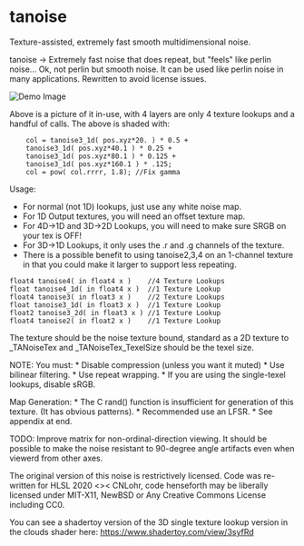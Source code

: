 # tanoise

Texture-assisted, extremely fast smooth multidimensional noise.

tanoise -> Extremely fast noise that does repeat, but "feels" like perlin noise... Ok, not perlin but smooth noise.  It can be used like perlin noise in many applications. Rewritten to avoid license issues.

![Demo Image](https://raw.githubusercontent.com/cnlohr/shadertrixx/main/Assets/tanoise/demo.png)

Above is a picture of it in-use, with 4 layers are only 4 texture lookups and a handful of calls.  The above is shaded with:

```hlsl
	col = tanoise3_1d( pos.xyz*20. ) * 0.5 +
	tanoise3_1d( pos.xyz*40.1 ) * 0.25 +
	tanoise3_1d( pos.xyz*80.1 ) * 0.125 +
	tanoise3_1d( pos.xyz*160.1 ) * .125;
	col = pow( col.rrrr, 1.8); //Fix gamma
```

Usage:
* For normal (not 1D) lookups, just use any white noise map.
* For 1D Output textures, you will need an offset texture map.
* For 4D->1D and 3D->2D Lookups, you will need to make sure SRGB on your tex is OFF!
* For 3D->1D Lookups, it only uses the .r and .g channels of the texture.
* There is a possible benefit to using tanoise2,3,4 on an 1-channel texture in that you could make it larger to support less repeating. 

```hlsl
float4 tanoise4( in float4 x )    //4 Texture Lookups
float tanoise4_1d( in float4 x )  //1 Texture Lookup
float4 tanoise3( in float3 x )    //2 Texture Lookups
float tanoise3_1d( in float3 x )  //1 Texture Lookup
float2 tanoise3_2d( in float3 x ) //1 Texture Lookup
float4 tanoise2( in float2 x )    //1 Texture Lookup
```

The texture should be the noise texture bound, standard as a 2D texture to _TANoiseTex and _TANoiseTex_TexelSize should be the texel size.

NOTE: You must:
    * Disable compression (unless you want it muted)
    * Use bilinear filtering. 
    * Use repeat wrapping.
    * If you are using the single-texel lookups, disable sRGB.

Map Generation:
	* The C rand() function is insufficient for generation of this texture. (It has obvious patterns).
	* Recommended use an LFSR.
	* See appendix at end.

TODO: Improve matrix for non-ordinal-direction viewing.  It should be
possible to make the noise resistant to 90-degree angle artifacts even
when viewerd from other axes.

The original version of this noise is restrictively licensed.  Code was
re-written for HLSL 2020 <>< CNLohr, code henseforth may be liberally
licensed under MIT-X11, NewBSD or Any Creative Commons License including
CC0.

You can see a shadertoy version of the 3D single texture lookup version in the clouds shader here: https://www.shadertoy.com/view/3syfRd